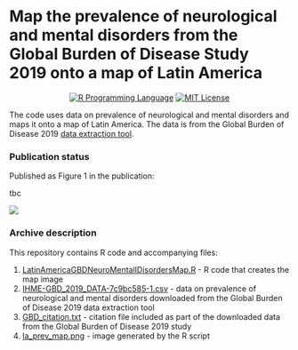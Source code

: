 # Map the prevalence of neurological and mental disorders from the Global Burden of Disease Study 2019 onto a map of Latin America

<p align="center">
	<a href="https://en.wikipedia.org/wiki/R_(programming_language)"><img
		alt="R Programming Language"
		src="https://img.shields.io/badge/Language-R-%232268BB.svg"></a>
	<a href="https://opensource.org/licenses/MIT"><img
		alt="MIT License"
		src="https://img.shields.io/badge/license-MIT-blue.svg"></a>
</p>

The code uses data on prevalence of neurological and mental disorders and maps it onto a map of Latin America. The data is from the Global Burden of Disease 2019 [data extraction tool](https://vizhub.healthdata.org/gbd-results/).

### Publication status

Published as Figure 1 in the publication:

tbc

<img src="[https://img.shields.io/badge/Language-R-%232268BB.svg](https://github.com/vaughanbell/LatinAmericaGBDMap/blob/main/la_prev_map.png?raw=true)">

### Archive description

This repository contains R code and accompanying files:

1.  [LatinAmericaGBDNeuroMentalIDisordersMap.R](https://github.com/vaughanbell/LatinAmericaGBDMap/blob/main/LatinAmericaGBDNeuroMentalIDisordersMap.R) - R code that creates the map image
2.  [IHME-GBD_2019_DATA-7c9bc585-1.csv](https://github.com/vaughanbell/LatinAmericaGBDMap/blob/main/IHME-GBD_2019_DATA-7c9bc585-1.csv) - data on prevalence of neurological and mental disorders downloaded from the Global Burden of Disease 2019 data extraction tool
3.  [GBD_citation.txt](https://github.com/vaughanbell/LatinAmericaGBDMap/blob/main/GBD_citation.txt) - citation file included as part of the downloaded data from the Global Burden of Disease 2019 study
4.  [la_prev_map.png](https://github.com/vaughanbell/LatinAmericaGBDMap/blob/main/la_prev_map.png) - image generated by the R script
